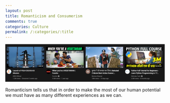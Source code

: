 ```yaml
---
layout: post
title: Romanticism and Consumerism
comments: true
categories: Culture
permalink: /:categories/:title
---
```


![consumerism](/assets/posts_images/consumerism.png)

Romanticism tells us that in order to make the most of our human potential we must have as many different experiences as we can.
